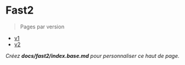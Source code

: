 # Fast2

> Pages par version

- [v1](./v1/index)
- [v2](./v2/index)

_Créez **docs/fast2/index.base.md** pour personnaliser ce haut de page._
